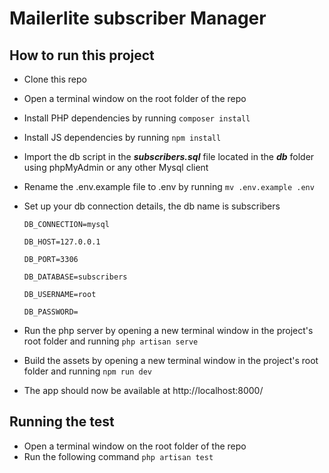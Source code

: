 # Mailerlite subscriber Manager

## How to run this project 

- Clone this repo 

- Open a terminal window on the root folder of the repo 

- Install PHP dependencies by running `composer install`

- Install JS dependencies by running  `npm install`

- Import the db script in the ***subscribers.sql*** file located in the ***db*** folder using phpMyAdmin or any other Mysql client

- Rename the .env.example file to .env by running `mv .env.example .env`

- Set up your db connection details, the db name is  subscribers

  `DB_CONNECTION=mysql`

  `DB_HOST=127.0.0.1`

  `DB_PORT=3306`

  `DB_DATABASE=subscribers`

  `DB_USERNAME=root`

  `DB_PASSWORD=`

- Run the php server by opening a new terminal window in the project's root folder and running `php artisan serve`

- Build the assets by opening a new terminal window in the project's root folder and running `npm run dev`

- The app should now be available at http://localhost:8000/

## Running the test 

- Open a terminal window on the root folder of the repo 
- Run the following command `php artisan test`